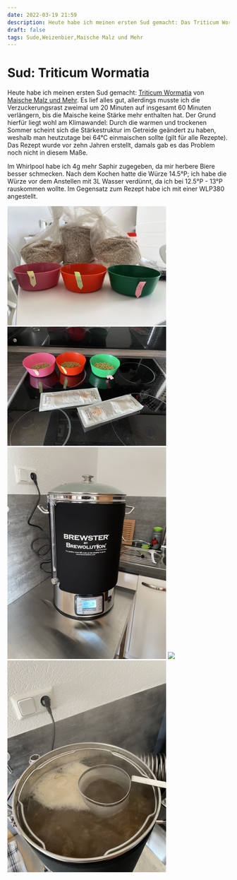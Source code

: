 ```yaml
---
date: 2022-03-19 21:59
description: Heute habe ich meinen ersten Sud gemacht: Das Triticum Wormatia von Maische Malz und Mehr. Es lief alles gut, allerdings musste ich die Verzuckerungsrast zweimal um 20 Minuten auf insgesamt 60 Minuten verlängern, bis die Maische keine Stärke mehr enthalten hat. Der Grund hierfür liegt wohl am Klimawandel: Durch die warmen und trockenen Sommer scheint sich die Stärkestruktur im Getreide geändert zu haben, weshalb man heutzutage bei 64°C einmaischen sollte (gilt für alle Rezepte). Das Rezept wurde vor zehn Jahren erstellt, damals gab es das Problem noch nicht in diesem Maße.
draft: false
tags: Sude,Weizenbier,Maische Malz und Mehr
---
```

# Sud: Triticum Wormatia

Heute habe ich meinen ersten Sud gemacht: 
[Triticum Wormatia](https://www.maischemalzundmehr.de/index.php?inhaltmitte=recipe&seite=2&id=257&factorhav=&factorhav2=&factorha1=&factorha2=&factorha3=&factorha4=&factorha5=&factorha6=&suche_klonrezepte=&suche_begriff=&suche_sorte=Weizen%2C+Hell&suche_malz=&suche_malz2=egal&suche_hopfen=&suche_hefe=&ordertype=DESC&factoraw=20&x=0&y=0&factorsha=60)
von [Maische Malz und Mehr](https://www.maischemalzundmehr.de/). Es lief alles gut, allerdings musste ich die 
Verzuckerungsrast zweimal um 20 Minuten auf insgesamt 60 Minuten verlängern, bis die Maische keine Stärke mehr enthalten 
hat. Der Grund hierfür liegt wohl am Klimawandel: Durch die warmen und trockenen Sommer scheint sich die Stärkestruktur
im Getreide geändert zu haben, weshalb man heutzutage bei 64°C einmaischen sollte (gilt für alle Rezepte). 
Das Rezept wurde vor zehn Jahren erstellt, damals gab es das Problem noch nicht in diesem Maße.

Im Whirlpool habe ich 4g mehr Saphir zugegeben, da mir herbere Biere besser schmecken. Nach dem Kochen hatte die Würze 
14.5°P; ich habe die Würze vor dem Anstellen mit 3L Wasser verdünnt, da ich bei 12.5°P - 13°P rauskommen wollte. 
Im Gegensatz zum Rezept habe ich mit einer WLP380 angestellt. 

<img src="/Images/2022-03-19-sud-triticum-wormatia/1.jpg" width="360"/>
<img src="/Images/2022-03-19-sud-triticum-wormatia/2.jpg" width="360"/>
<img src="/Images/2022-03-19-sud-triticum-wormatia/3.jpg" width="360"/>
<img src="/Images/2022-03-19-sud-triticum-wormatia/4.jpg" width="360"/>
<img src="/Images/2022-03-19-sud-triticum-wormatia/5.jpg" width="360"/>
